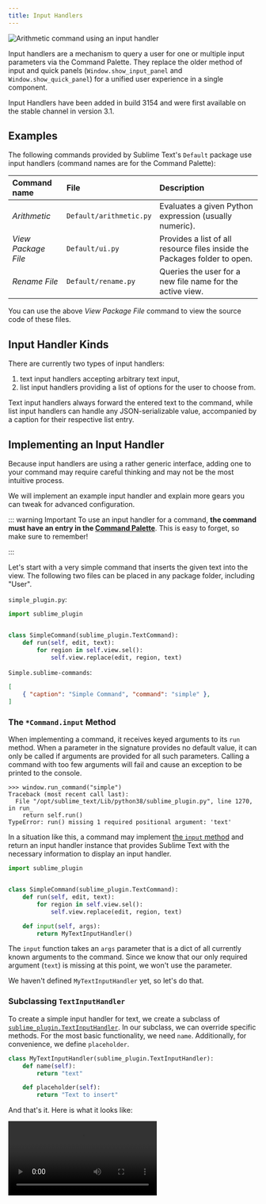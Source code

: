 ```yaml
---
title: Input Handlers
---
```


![Arithmetic command using an input handler](./images/arithmetic.png)

Input handlers are a mechanism
to query a user for one or multiple input parameters
via the Command Palette.
They replace the older method of input and quick panels
(`Window.show_input_panel` and `Window.show_quick_panel`)
for a unified user experience in a single component.

Input Handlers have been added in build 3154
and were first available on the stable channel in version 3.1.

## Examples

The following commands provided by Sublime Text's `Default` package
use input handlers
(command names are for the Command Palette):

| Command name | File | Description |
|:-|:-|:-|
| *Arithmetic* | `Default/arithmetic.py` | Evaluates a given Python expression (usually numeric). |
| *View Package File* | `Default/ui.py` | Provides a list of all resource files inside the Packages folder to open. |
| *Rename File* | `Default/rename.py` | Queries the user for a new file name for the active view. |

You can use the above *View Package File* command
to view the source code of these files.


## Input Handler Kinds

There are currently two types of input handlers:

1. text input handlers accepting arbitrary text input,
1. list input handlers providing a list of options for the user to choose from.

Text input handlers always forward the entered text to the command,
while list input handlers can handle any JSON-serializable value,
accompanied by a caption for their respective list entry.


## Implementing an Input Handler

Because input handlers are using a rather generic interface,
adding one to your command
may require careful thinking
and may not be the most intuitive process.

We will implement an example input handler
and explain more gears you can tweak
for advanced configuration.

::: warning Important
To use an input handler for a command,
**the command must have an entry in the [Command Palette][]**.
This is easy to forget,
so make sure to remember!

[Command Palette]: ../command_palette.md
:::

Let's start with a very simple command
that inserts the given text into the view.
The following two files
can be placed in any package folder,
including "User".

`simple_plugin.py`:
``` py
import sublime_plugin


class SimpleCommand(sublime_plugin.TextCommand):
    def run(self, edit, text):
        for region in self.view.sel():
            self.view.replace(edit, region, text)
```

`Simple.sublime-commands`:
``` json
[
    { "caption": "Simple Command", "command": "simple" },
]
```


### The `*Command.input` Method

When implementing a command,
it receives keyed arguments to its `run` method.
When a parameter in the signature provides no default value,
it can only be called if arguments are provided for all such parameters.
Calling a command with too few arguments will fail
and cause an exception to be printed to the console.

```
>>> window.run_command("simple")
Traceback (most recent call last):
  File "/opt/sublime_text/Lib/python38/sublime_plugin.py", line 1270, in run_
    return self.run()
TypeError: run() missing 1 required positional argument: 'text'
```

In a situation like this,
a command may implement [the `input` method][api-TextCommand]
and return an input handler instance
that provides Sublime Text
with the necessary information
to display an input handler.

``` py {9-10}
import sublime_plugin


class SimpleCommand(sublime_plugin.TextCommand):
    def run(self, edit, text):
        for region in self.view.sel():
            self.view.replace(edit, region, text)

    def input(self, args):
        return MyTextInputHandler()
```

The `input` function takes an `args` parameter
that is a dict of all currently known arguments to the command.
Since we know that our only required argument (`text`)
is missing at this point,
we won't use the parameter.

We haven't defined `MyTextInputHandler` yet,
so let's do that.


### Subclassing `TextInputHandler`

To create a simple input handler for text,
we create a subclass of [`sublime_plugin.TextInputHandler`][api-TextInputHandler].
In our subclass,
we can override specific methods.
For the most basic functionality,
we need `name`.
Additionally, for convenience,
we define `placeholder`.

``` py
class MyTextInputHandler(sublime_plugin.TextInputHandler):
    def name(self):
        return "text"

    def placeholder(self):
        return "Text to insert"
```

And that's it.
Here is what it looks like:

<video controls src="./images/simple_input_handler.mp4" />

::: tip
Of course, you can still call the command like before
from a key binding or via the console.
When all required arguments are provided,
the input handler will be skipped
and the command run immediately.
:::


### Rendering a Preview

The `preview` method is called
for every modification of the entered text
and allows to show a small preview
below the Command Palette.
The preview can either be pure text
or can use [minihtml][]
for a markup-enabled format.

[minihtml]: https://www.sublimetext.com/docs/3/minihtml.html

The following snippet extends our input handler from earlier
to show the amount of characters that will be inserted:

``` py
class MyTextInputHandler(sublime_plugin.TextInputHandler):
    def name(self):
        return "text"

    def placeholder(self):
        return "Text to insert"

    def preview(self, text):
        return "Characters: {}".format(len(text))
```

There are additional methods that can be overriden.
These are described [in the documentation][api-TextInputHandler].


### Using Dynamic Data

You may have noticed that our `MyTextInputHandler` class
is entirely separate from our `SampleCommand`.
In the event that we want the input handler
to depend on some dynamic data,
such as the current view's selection,
we will have to provide such values
to the input handler's constructor.

The following snippet passes the text command's `View` instance
to the input handler's constructor.
The constructor itself stores the instance
in an instance attribute
and later accesses it from `preview`.

``` py {10,14-15,25}
import sublime_plugin


class SimpleCommand(sublime_plugin.TextCommand):
    def run(self, edit, text):
        for region in self.view.sel():
            self.view.replace(edit, region, text)

    def input(self, args):
        return MyTextInputHandler(self.view)


class MyTextInputHandler(sublime_plugin.TextInputHandler):
    def __init__(self, view):
        self.view = view

    def name(self):
        return "text"

    def placeholder(self):
        return "Text to insert"

    def preview(self, text):
        return ("Selections: {}, Characters: {}"
                .format(len(self.view.sel()), len(text)))
```

<video controls src="./images/simple_input_handler_preview.mp4" />


## Providing a List Of Options With `ListInputHandler`

Instead of free form input,
you can provide the user
with a list of values
that they can choose from.
This is done by sublassing `sublime_plugin.ListInputHandler`
and providing an `list_items` method
that returns a list of values to choose from.
This list can either be a list of strings
or a list of tuples,
where the first element indicates the text to be shown
and the second element the value to insert as the command's argument.

Following is a small example command
that offers a list of [named HTML entities][]
using the built-in [`html.entities`][] module:

[named HTML entities]: https://html.spec.whatwg.org/multipage/syntax.html#character-references
[`html.entities`]: https://docs.python.org/3/library/html.entities.html


```py {16-17}
from html.entities import html5

import sublime_plugin


class InsertHtmlEntityCommand(sublime_plugin.TextCommand):
    def run(self, edit, entity):
        for region in self.view.sel():
            self.view.replace(edit, region, "&" + entity)

    def input(self, args):
        return EntityInputHandler()


class EntityInputHandler(sublime_plugin.ListInputHandler):
    def list_items(self):
        return sorted(html5.keys())

    def preview(self, value):
        return "Character: {}".format(html5.get(value))
```

::: tip
Notice how we don't implement `name` here,
because Sublime Text can automatically infer
the input handler's target argument name
from the class name,
using the same logic as for command names
but stripping "InputHandler" instead.
:::

::: warning Reminder
Remember that you need to make the above command
available to the Command Palette
by specifying it in a `.sublime-commands` file.

``` json
[
  { "caption": "Insert Html Entity", "command": "insert_html_entity" },
]
```
:::

Here is what it looks like in action:

<video controls src="./images/list_input_handler.mp4" />


## Implementing Multiple Input Handlers

When a command requires multiple arguments
that the user must provide,
things change a bit.
Notably, you know must add logic inside `input`
that returns the appropriate input handler
based on which arguments are still missing.
The order in which these are returned matters,
because input handlers that received input
remain visible in the Command Palette
to visualize the current input step
in a breadcrumbs style.
And finally, the input handlers' `description` methods will be used
to render text for these breadcrumbs.
(Since the default behavior is to show the inserted value,
this is used only rarely.)

Let's write a command that multiplies two operands.

``` py
import sublime_plugin


class MultiplyCommand(sublime_plugin.TextCommand):
    def run(self, edit, operand1, operand2):
        result = float(operand1) * float(operand2)
        for region in self.view.sel():
            self.view.replace(edit, region, str(result))

    def input(self, args):
        for name in ['operand1', 'operand2']:
            if name not in args:
                return NumberInputHandler(name)


class NumberInputHandler(sublime_plugin.TextInputHandler):
    def __init__(self, name):
        self._name = name

    def name(self):
        return self._name

    def placeholder(self):
        return "Number"

    def validate(self, text):
        try:
            float(text)
        except ValueError:
            return False
        else:
            return True
```

::: tip
In this command, we only used a single input handler class for two parameters
by returning an instance variable in the `name` function.
:::

<video controls src="./images/multiply_input.mp4" />

The command works as it advertises.
It asks for two numbers when invoked from the command palette consecutively.
However, it does not show a breadcrumb for the first operand
after we confirmed it.
This is because the `input` command is re-run after the first argument,
since we need two arguments,
and information about the previous input handler is lost.

::: tip
Having problems running this command?
Did you add a `.sublime-commands` entry for it?
:::


### The `next_input` Method

To show the before-mentioned breadcrumb,
the first input handler needs to know
what input handler should be the next
and return it in a `next_input` method.

You could do so in a static way,
but let's try a dynamic approach.
Remember that you don't need to ask
for the second argument
if it was already provided.


``` py {10-14,19,27-29}
import sublime_plugin


class MultiplyCommand(sublime_plugin.TextCommand):
    def run(self, edit, operand1, operand2):
        result = float(operand1) * float(operand2)
        for region in self.view.sel():
            self.view.replace(edit, region, str(result))

    def input(self, args):
        names = [name for name in ['operand1', 'operand2']
                 if name not in args]
        if names:
            return MultiNumberInputHandler(names)


class MultiNumberInputHandler(sublime_plugin.TextInputHandler):
    def __init__(self, names):
        self._name, *self.next_names = names

    def name(self):
        return self._name

    def placeholder(self):
        return "Number"

    def next_input(self, args):
        if self.next_names:
            return MultiNumberInputHandler(self.next_names)

    def validate(self, text):
        try:
            float(text)
        except ValueError:
            return False
        else:
            return True
```

In this command,
we collect all the arguments we need from the first call
and change `NumberInputHandler` to `MultiNumberInputHandler`
that accepts a list of argument names to query.
The destructuring assignment in line 19
splits the list into a "first" and "rest",
so that the rest of the required arguments can be returned
in the `next_input` method.

Let's see how it looks when invoked:

<video controls src="./images/multiply_next_input.mp4" />

::: tip
Both `NumberInputHandler` and `MultiNumberInputHandler`
implement a `validate` method that returns a boolean
if the passed text can be parsed into a floating point number.
The effect is that for non-numeric text the input is rejected
and nothing happens when pressing <Key k="enter" />.
Try for yourself!
:::


## Code Archive

The final code examples presented on this page
[have been uploaded to a Gist][gist].
You can download a [zipball][] of it
and extract it into a local package of your choice
to experiment with them.

[gist]: https://gist.github.com/FichteFoll/f850a62323c461ef7c54eb2cf623b033
[zipball]: https://gist.github.com/FichteFoll/f850a62323c461ef7c54eb2cf623b033/archive/master.zip


## Invoking Commands With Input Handlers

When invoking a command with an input handler
and without all required arguments
from a plugin or key binding,
it is advised to use the `show_overlay` command.
Commands invoked that way
will have their `input` method called
before ST attempts to call `run`,
resulting in more predictable behavior.
Otherwise, Sublime Text will try to run the command as normally
(running its `run` method)
and only check the command's `input` method
if the call failed because of insufficient arguments.

**Examples**:

``` py
view.run_command(
    'show_overlay',
    {'overlay': 'command_palette', 'command': 'multiply', 'args': {'operand1': 12}},
)
```

``` json
{
    "command": "show_overlay",
    "args": {
        "overlay": "command_palette",
        "command": "multiply",
        "args": {"operand1": 12}
    },
}
```

## Caveats

- As mentioned countless times already,
  there must be an entry for the Command Palette
  to be able to use input handlers.

- A command's `input` method may be called multiple times
  until the user can access it.

- `is_visible` and `is_enabled` cannot decide their return value
  based on the given arguments
  when an input handler is involved.
  ([#3249](https://github.com/sublimehq/sublime_text/issues/3249))


[api-TextCommand]: https://www.sublimetext.com/docs/3/api_reference.html#sublime_plugin.TextCommand
[api-TextInputHandler]: https://www.sublimetext.com/docs/3/api_reference.html#sublime_plugin.TextInputHandler
